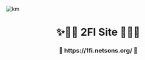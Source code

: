 ![km](https://user-images.githubusercontent.com/55181663/193453424-e6d85fd8-fa4f-49d9-98b2-13ed396d3a6b.png)
<h1 align="center"> ✨🧑‍💻 2FI Site 🧑‍💻✨ </h1>
<h3 align="center"> 🔗 https://1fi.netsons.org/ 🔗 </h3>
